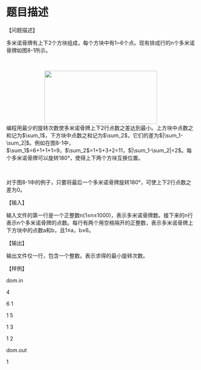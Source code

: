 # 题目描述


<p>
【问题描述】
</p>
<p>
多米诺骨牌有上下2个方块组成，每个方块中有1~6个点。现有排成行的n个多米诺骨牌如图8-1所示。
</p>
<p>
<br/>
</p>
<div style="text-align:center;">
<img src="/upload/image/20121023/20121023092519_44884.png" width="300" height="142" alt=""/> 
</div>
编程用最少的旋转次数使多米诺骨牌上下2行点数之差达到最小。上方块中点数之和记为$\sum_1$，下方块中点数之和记为$\sum_2$，它们的差为$|\sum_1-\sum_2|$。例如在图8-1中，$\sum_1$=6+1+1+1=9，$\sum_2$=1+5+3+2=11，$|\sum_1-\sum_2|=2$。每个多米诺骨牌可以旋转180°，使得上下两个方块互换位置。
<p>
<br/>
</p>
<p>
对于图8-1中的例子，只要将最后一个多米诺骨牌旋转180°，可使上下2行点数之差为0。
</p>
<p>
【输入】
</p>
<p>
输入文件的第一行是一个正整数n(1≤n≤1000)，表示多米诺骨牌数。接下来的n行表示n个多米诺骨牌的点数。每行有两个用空格隔开的正整数，表示多米诺骨牌上下方块中的点数a和b，且1≤a，b≤6。
</p>
<p>
【输出】
</p>
<p>
输出文件仅一行，包含一个整数。表示求得的最小旋转次数。
</p>
<p>
【样例】
</p>
<p>
dom.in
</p>
<p>
4
</p>
<p>
6 1
</p>
<p>
1 5
</p>
<p>
1 3
</p>
<p>
1 2
</p>
<p>
dom.out
</p>
<p>
1
</p>
<p>
<br/>
</p>
